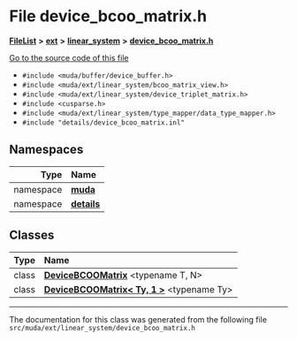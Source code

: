 

# File device\_bcoo\_matrix.h



[**FileList**](files.md) **>** [**ext**](dir_dee31a662aa40cb7fc08cb07824f4a9a.md) **>** [**linear\_system**](dir_6f09a74f7ee1db37d591c4a0fc2f2223.md) **>** [**device\_bcoo\_matrix.h**](device__bcoo__matrix_8h.md)

[Go to the source code of this file](device__bcoo__matrix_8h_source.md)



* `#include <muda/buffer/device_buffer.h>`
* `#include <muda/ext/linear_system/bcoo_matrix_view.h>`
* `#include <muda/ext/linear_system/device_triplet_matrix.h>`
* `#include <cusparse.h>`
* `#include <muda/ext/linear_system/type_mapper/data_type_mapper.h>`
* `#include "details/device_bcoo_matrix.inl"`













## Namespaces

| Type | Name |
| ---: | :--- |
| namespace | [**muda**](namespacemuda.md) <br> |
| namespace | [**details**](namespacemuda_1_1details.md) <br> |


## Classes

| Type | Name |
| ---: | :--- |
| class | [**DeviceBCOOMatrix**](classmuda_1_1_device_b_c_o_o_matrix.md) &lt;typename T, N&gt;<br> |
| class | [**DeviceBCOOMatrix&lt; Ty, 1 &gt;**](classmuda_1_1_device_b_c_o_o_matrix_3_01_ty_00_011_01_4.md) &lt;typename Ty&gt;<br> |



















































------------------------------
The documentation for this class was generated from the following file `src/muda/ext/linear_system/device_bcoo_matrix.h`

